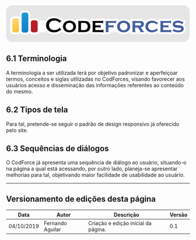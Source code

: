 <span style="margin-left: 0%; padding-top: 3%;">![Codeforces Logo](../images/codeforces.png)</span>

## 6.1 Terminologia

A terminologia a ser utilizada terá por objetivo
padronizar e aperfeiçoar termos, conceitos e siglas
utilizadas no CodForces, visando favorecer aos usuários
acesso e disseminação das informações referentes ao conteúdo do mesmo.

## 6.2 Tipos de tela

Para tal, pretende-se seguir o padrão de design
responsivo já oferecido pelo site.

## 6.3 Sequências de diálogos

O CodForce já apresenta uma sequência de diálogo ao usuário, situando-o na página a qual está acessando, por
outro lado, planeja-se apresentar melhorias para tal, objetivando maior facilidade de usabilidade ao usuário.

---

## Versionamento de edições desta página

| Data       | Autor            | Descrição                           | Versão |
| ---------- | ---------------- | ----------------------------------- | ------ |
| 04/10/2019 | Fernando Aguilar | Criação e edição inicial da página. | 0.1    |
